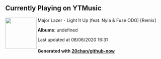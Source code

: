 ## Currently Playing on YTMusic

[<img align="left" width="100" src="https://i.ytimg.com/vi/r2LpOUwca94/sddefault.jpg?sqp=-oaymwEWCJADEOEBIAQqCghqEJQEGHgg6AJIWg&rs">](https://music.youtube.com/channel/UCKQ-xBLhj3SkN9Wz6MwjLaA)

Major Lazer - Light It Up (feat. Nyla & Fuse ODG) [Remix]

**Albums**: undefined

Last updated at 08/06/2020 16:31

#### Generated with [20chan/github-now](https://github.com/20chan/github-now)


<!--
**20chan/20chan** is a ✨ _special_ ✨ repository because its `README.md` (this file) appears on your GitHub profile.

Here are some ideas to get you started:

- 🔭 I’m currently working on ...
- 🌱 I’m currently learning ...
- 👯 I’m looking to collaborate on ...
- 🤔 I’m looking for help with ...
- 💬 Ask me about ...
- 📫 How to reach me: ...
- 😄 Pronouns: ...
- ⚡ Fun fact: ...
-->
